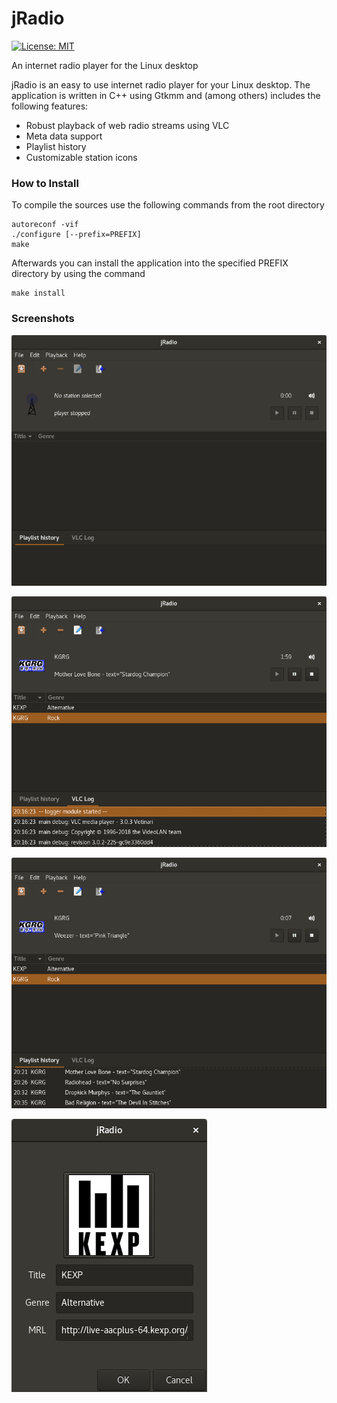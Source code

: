 jRadio
======

[![License: MIT](https://img.shields.io/badge/License-MIT-yellow.svg)](https://opensource.org/licenses/MIT)

An internet radio player for the Linux desktop

jRadio is an easy to use internet radio player for your Linux desktop. The
application is written in C++ using Gtkmm and (among others) includes the
following features:

* Robust playback of web radio streams using VLC
* Meta data support
* Playlist history
* Customizable station icons

### How to Install

To compile the sources use the following commands from the root directory

```shell
autoreconf -vif
./configure [--prefix=PREFIX]
make
```

Afterwards you can install the application into the specified PREFIX directory
by using the command

```shell
make install
```

### Screenshots

![Main window 1](screenshots/main-window-1.png)

![Main window 2](screenshots/main-window-2.png)

![Main window 3](screenshots/main-window-3.png)

![Station Dialog](screenshots/station-dialog.png)
